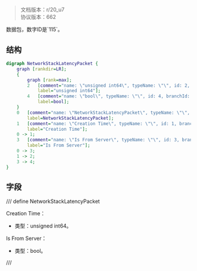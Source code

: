 # <!-- md:samp NetworkStackLatencyPacket -->

> 文档版本：r/20_u7<br/>协议版本：662

<!-- md:samp NetworkStackLatencyPacket -->数据包，数字ID是`115`。

## 结构

```dot
digraph NetworkStackLatencyPacket {
	graph [rankdir=LR];
	{
		graph [rank=max];
		2	[comment="name: \"unsigned int64\", typeName: \"\", id: 2, branchId: 0, recurseId: -1, attributes: 512, notes: \"\"",
			label="unsigned int64"];
		4	[comment="name: \"bool\", typeName: \"\", id: 4, branchId: 0, recurseId: -1, attributes: 512, notes: \"\"",
			label=bool];
	}
	0	[comment="name: \"NetworkStackLatencyPacket\", typeName: \"\", id: 0, branchId: 115, recurseId: -1, attributes: 0, notes: \"\"",
		label=NetworkStackLatencyPacket];
	1	[comment="name: \"Creation Time\", typeName: \"\", id: 1, branchId: 0, recurseId: -1, attributes: 0, notes: \"\"",
		label="Creation Time"];
	0 -> 1;
	3	[comment="name: \"Is From Server\", typeName: \"\", id: 3, branchId: 0, recurseId: -1, attributes: 0, notes: \"\"",
		label="Is From Server"];
	0 -> 3;
	1 -> 2;
	3 -> 4;
}

```

## 字段

/// define
NetworkStackLatencyPacket

Creation Time：<!-- md:samp unsigned int64 -->

- 类型：unsigned int64。

Is From Server：<!-- md:samp bool -->

- 类型：bool。


///
